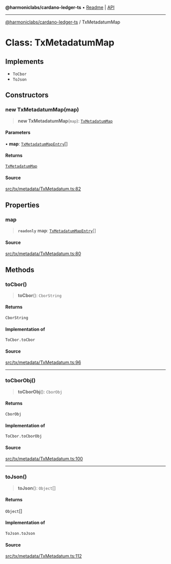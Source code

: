 **@harmoniclabs/cardano-ledger-ts** • [Readme](../Introduction) \| [API](../globals)

***

[@harmoniclabs/cardano-ledger-ts](../Introduction) / TxMetadatumMap

# Class: TxMetadatumMap

## Implements

- `ToCbor`
- `ToJson`

## Constructors

### new TxMetadatumMap(map)

> **new TxMetadatumMap**(`map`): [`TxMetadatumMap`](TxMetadatumMap)

#### Parameters

• **map**: [`TxMetadatumMapEntry`](../type-aliases/TxMetadatumMapEntry)[]

#### Returns

[`TxMetadatumMap`](TxMetadatumMap)

#### Source

[src/tx/metadata/TxMetadatum.ts:82](https://github.com/HarmonicLabs/cardano-ledger-ts/blob/d1659b0/src/tx/metadata/TxMetadatum.ts#L82)

## Properties

### map

> **`readonly`** **map**: [`TxMetadatumMapEntry`](../type-aliases/TxMetadatumMapEntry)[]

#### Source

[src/tx/metadata/TxMetadatum.ts:80](https://github.com/HarmonicLabs/cardano-ledger-ts/blob/d1659b0/src/tx/metadata/TxMetadatum.ts#L80)

## Methods

### toCbor()

> **toCbor**(): `CborString`

#### Returns

`CborString`

#### Implementation of

`ToCbor.toCbor`

#### Source

[src/tx/metadata/TxMetadatum.ts:96](https://github.com/HarmonicLabs/cardano-ledger-ts/blob/d1659b0/src/tx/metadata/TxMetadatum.ts#L96)

***

### toCborObj()

> **toCborObj**(): `CborObj`

#### Returns

`CborObj`

#### Implementation of

`ToCbor.toCborObj`

#### Source

[src/tx/metadata/TxMetadatum.ts:100](https://github.com/HarmonicLabs/cardano-ledger-ts/blob/d1659b0/src/tx/metadata/TxMetadatum.ts#L100)

***

### toJson()

> **toJson**(): `Object`[]

#### Returns

`Object`[]

#### Implementation of

`ToJson.toJson`

#### Source

[src/tx/metadata/TxMetadatum.ts:112](https://github.com/HarmonicLabs/cardano-ledger-ts/blob/d1659b0/src/tx/metadata/TxMetadatum.ts#L112)
